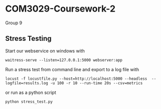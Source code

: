 # COM3029-Coursework-2
Group 9

## Stress Testing
Start our webservice on windows with 
```
waitress-serve --listen=127.0.0.1:5000 webserver:app
```

Run a stress test from command line and export to a log file with

```
locust -f locustfile.py --host=http://localhost:5000 --headless  --logfile=results.log -u 100 -r 10 --run-time 20s --csv=metrics
```
or run as a python script
```
python stress_test.py
```